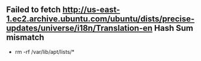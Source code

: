 Failed to fetch http://us-east-1.ec2.archive.ubuntu.com/ubuntu/dists/precise-updates/universe/i18n/Translation-en  Hash Sum mismatch
---
* rm -rf /var/lib/apt/lists/*
